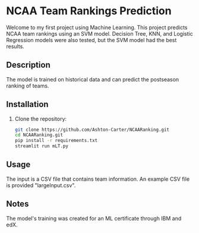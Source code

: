 # NCAA Team Rankings Prediction

Welcome to my first project using Machine Learning.  This project predicts NCAA team rankings using an SVM model.
Decision Tree, KNN, and Logistic Regression models were also tested, but the SVM model had the best results.

## Description

The model is trained on historical data and can predict the postseason ranking of teams.

## Installation

1. Clone the repository:
   ```bash
   git clone https://github.com/Ashton-Carter/NCAARanking.git
   cd NCAARanking.git
   pip install -r requirements.txt
   streamlit run mLT.py

## Usage

The input is a CSV file that contains team information.  An example CSV file is provided "largeInput.csv".

## Notes

The model's training was created for an ML certificate through IBM and edX.
